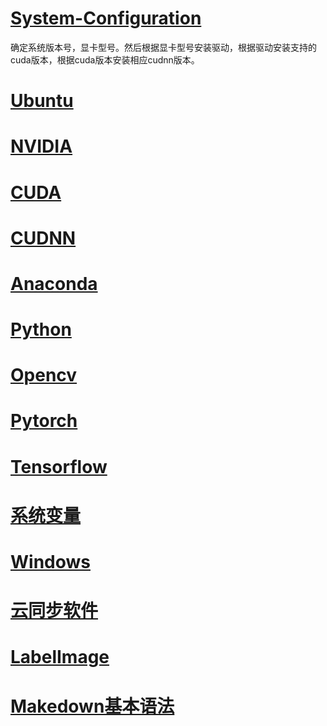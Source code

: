 # [System-Configuration](https://github.com/John-Joe/System-Configuration)
确定系统版本号，显卡型号。然后根据显卡型号安装驱动，根据驱动安装支持的cuda版本，根据cuda版本安装相应cudnn版本。


# [Ubuntu](Ubuntu.md)
# [NVIDIA](NVIDIA.md)
# [CUDA](CUDA.md)
# [CUDNN](CUDNN.md)
# [Anaconda](Anaconda.md)
# [Python](Python.md)
# [Opencv](OpenCV.md)
# [Pytorch](Pytorch.md)
# [Tensorflow](Tensorflow.md)
# [系统变量](系统变量.md)
# [Windows](Windows.md)
# [云同步软件](云同步软件.md)
# [LabelImage](LabelImag.md)
# [Makedown基本语法](Makedown.md)